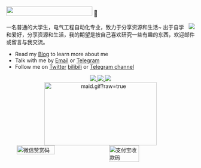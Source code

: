 ### <img width="230" height="25" src="https://glitch-art.vercel.app/api/simple?word=Hi%20I'm%20%E5%85%8B%E5%96%B5%E7%88%B1%E5%90%83%E5%8D%A4%E9%9D%A2&font=Doto" /> 👋

<picture>
  <source
    srcset="https://github-readme-stats-one-bice.vercel.app/api?username=Kemeow815&show_icons=true&icon_color=0366d6&bg_color=ffffff&hide_title=true&hide_border=true&theme=github_dark&include_all_commits=true&count_private=true&role=OWNER,ORGANIZATION_MEMBER,COLLABORATOR&exclude_repo=ijkplayer,flv.js,DanmakuFlameMaster,ailab,MagicaSakura,boxing,overlord,gengine,discovery,GoogleTranslate,Weibo-Picture-Store"
    media="(prefers-color-scheme: dark)" />
  <source
    srcset="https://github-readme-stats-one-bice.vercel.app/api?username=Kemeow815&show_icons=true&icon_color=0366d6&bg_color=ffffff&hide_title=true&hide_border=true&include_all_commits=true&count_private=true&role=OWNER,ORGANIZATION_MEMBER,COLLABORATOR&exclude_repo=ijkplayer,flv.js,DanmakuFlameMaster,ailab,MagicaSakura,boxing,overlord,gengine,discovery,GoogleTranslate,Weibo-Picture-Store"
    media="(prefers-color-scheme: light), (prefers-color-scheme: no-preference)" />
  <img src="https://github-readme-stats-one-bice.vercel.app/api?username=Kemeow815&show_icons=true&icon_color=0366d6&bg_color=ffffff&hide_title=true&hide_border=true&include_all_commits=true&count_private=true&role=OWNER,ORGANIZATION_MEMBER,COLLABORATOR&exclude_repo=ijkplayer,flv.js,DanmakuFlameMaster,ailab,MagicaSakura,boxing,overlord,gengine,discovery,GoogleTranslate,Weibo-Picture-Store"
    align="right" />
</picture>

一名普通的大学生，电气工程自动化专业，致力于分享资源和生活~
出于自学和爱好，分享资源和生活，我的期望是按自己喜欢研究一些有趣的东西，欢迎邮件或留言与我交流。

- Read my [Blog](https://issue.kemiaosw.top/) to learn more about me
- Talk with me by [Email](mailto:kemiaofx@163.com) or [Telegram](https://t.me/KemiaoJun)
- Follow me on [Twitter](https://twitter.com/kemiaosw) [bilibili](https://space.bilibili.com/3546643173477234) or [Telegram channel](https://t.me/kemiao_me)

<div align="center">
  <a href="https://github.com/vn7n24fzkq/github-profile-summary-cards">
    <img src="https://github-profile-summary-cards.vercel.app/api/cards/profile-details?username=Kemeow815&theme=github" />
  </a>
  <a href="https://github.com/vn7n24fzkq/github-profile-summary-cards">
    <img src="https://github-profile-summary-cards.vercel.app/api/cards/stats?username=Kemeow815&theme=github" />
  </a>
  <a href="https://github.com/vn7n24fzkq/github-profile-summary-cards">
    <img src="https://github-profile-summary-cards.vercel.app/api/cards/repos-per-language?username=Kemeow815&theme=github" />
  </a>
</div>

<div align="center">
  <img data-target="animated-image.replacedImage" alt="maid.gif?raw=true" class="AnimatedImagePlayer-animatedImage" src="https://github.com/miluluyo/photo_gallery/raw/master/maid.gif?raw=true" width="300" height="169" style="display: block; opacity: 1;">
</div>

<div style="display: flex; gap: 20px; justify-content: center;">
  <img src="https://cdn.jsdelivr.net/gh/kmfx/tuchuang@main/img/202502232137037.jpg" width="45%" alt="微信赞赏码" />
  <img src="https://cdn.jsdelivr.net/gh/kmfx/tuchuang@main/img/202502232137332.jpg" width="40%" alt="支付宝收款码" />
</div>

<!--
**LanYunDev/LanYunDev** is a ✨ _special_ ✨ repository because its `README.md` (this file) appears on your GitHub profile.

Here are some ideas to get you started:

- 🔭 I’m currently working on ...
- 🌱 I’m currently learning ...
- 👯 I’m looking to collaborate on ...
- 🤔 I’m looking for help with ...
- 💬 Ask me about ...
- 📫 How to reach me: ...
- 😄 Pronouns: ...
- ⚡ Fun fact: ...
-->
